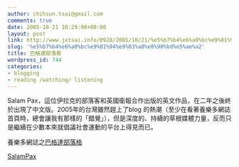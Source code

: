 ```yaml
---
author: chihsun.tsai@gmail.com
comments: true
date: 2005-10-21 16:29:00+00:00
layout: post
link: http://www.jxtsai.info/0928/2005/10/21/%e5%b7%b4%e6%a0%bc%e9%81%94%e9%83%a8%e8%90%bd%e5%ae%a2/
slug: '%e5%b7%b4%e6%a0%bc%e9%81%94%e9%83%a8%e8%90%bd%e5%ae%a2'
title: 巴格達部落客
wordpress_id: 744
categories:
- blogging
- reading /watching/ listening
---
```


Salam Pax，這位伊拉克的部落客和英國衛報合作出版的英文作品，在二年之後終於出現了中文版。2005年的台灣雖然趕上了blog 的熱潮（至少在看著養樂多網誌首頁時，總會讓我有那樣的「錯覺」），但是深度的、持續的草根媒體力量，反而只是繼續在少數本來就倡議社會運動的平台上得見而已。  
  
養樂多網誌之[巴格達部落格](http://www.jxtsai.info/blog/)  
  
  
[SalamPax](http://www.jxtsai.info/blog/)
